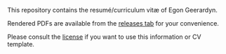 This repository contains the resumé/curriculum vitæ of Egon Geerardyn.

Rendered PDFs are available from the [releases tab](https://github.com/egeerardyn/cv/releases) for your convenience.

Please consult the [license](LICENSE.md) if you want to use this information or CV template.
